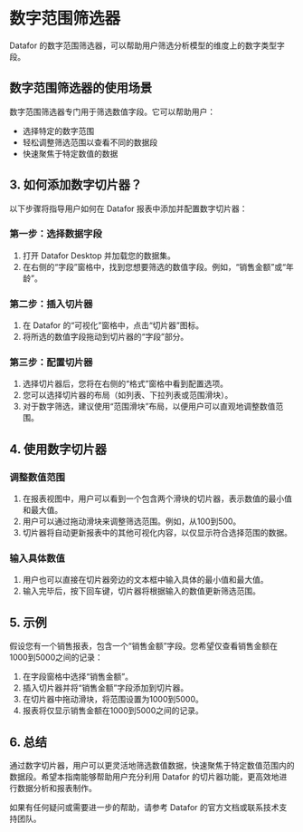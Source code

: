 # 数字范围筛选器

Datafor 的数字范围筛选器，可以帮助用户筛选分析模型的维度上的数字类型字段。

## 数字范围筛选器的使用场景

数字范围筛选器专门用于筛选数值字段。它可以帮助用户：

- 选择特定的数字范围
- 轻松调整筛选范围以查看不同的数据段
- 快速聚焦于特定数值的数据

## 3. 如何添加数字切片器？

以下步骤将指导用户如何在 Datafor 报表中添加并配置数字切片器：

### 第一步：选择数据字段

1. 打开 Datafor Desktop 并加载您的数据集。
2. 在右侧的“字段”窗格中，找到您想要筛选的数值字段。例如，“销售金额”或“年龄”。

### 第二步：插入切片器

1. 在 Datafor 的“可视化”窗格中，点击“切片器”图标。
2. 将所选的数值字段拖动到切片器的“字段”部分。

### 第三步：配置切片器

1. 选择切片器后，您将在右侧的“格式”窗格中看到配置选项。
2. 您可以选择切片器的布局（如列表、下拉列表或范围滑块）。
3. 对于数字筛选，建议使用“范围滑块”布局，以便用户可以直观地调整数值范围。

## 4. 使用数字切片器

### 调整数值范围

1. 在报表视图中，用户可以看到一个包含两个滑块的切片器，表示数值的最小值和最大值。
2. 用户可以通过拖动滑块来调整筛选范围。例如，从100到500。
3. 切片器将自动更新报表中的其他可视化内容，以仅显示符合选择范围的数据。

### 输入具体数值

1. 用户也可以直接在切片器旁边的文本框中输入具体的最小值和最大值。
2. 输入完毕后，按下回车键，切片器将根据输入的数值更新筛选范围。

## 5. 示例

假设您有一个销售报表，包含一个“销售金额”字段。您希望仅查看销售金额在1000到5000之间的记录：

1. 在字段窗格中选择“销售金额”。
2. 插入切片器并将“销售金额”字段添加到切片器。
3. 在切片器中拖动滑块，将范围设置为1000到5000。
4. 报表将仅显示销售金额在1000到5000之间的记录。

## 6. 总结

通过数字切片器，用户可以更灵活地筛选数值数据，快速聚焦于特定数值范围内的数据段。希望本指南能够帮助用户充分利用 Datafor 的切片器功能，更高效地进行数据分析和报表制作。

如果有任何疑问或需要进一步的帮助，请参考 Datafor 的官方文档或联系技术支持团队。
